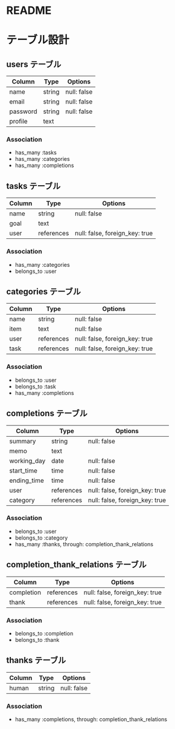 # README

# テーブル設計

## users テーブル

| Column   | Type   | Options     |
| -------- | ------ | ----------- |
| name     | string | null: false |
| email    | string | null: false |
| password | string | null: false |
| profile  | text   |             |

### Association

- has_many :tasks
- has_many :categories
- has_many :completions

## tasks テーブル

| Column       | Type       | Options                        |
| ------------ | ---------- | ------------------------------ |
| name         | string     | null: false                    |
| goal         | text       |                                |
| user         | references | null: false, foreign_key: true |

### Association

- has_many :categories
- belongs_to :user

## categories テーブル

| Column       | Type       | Options                        |
| ------------ | ---------- | ------------------------------ |
| name         | string     | null: false                    |
| item         | text       | null: false                    |
| user         | references | null: false, foreign_key: true |
| task         | references | null: false, foreign_key: true |

### Association

- belongs_to :user
- belongs_to :task
- has_many :completions

## completions テーブル

| Column       | Type       | Options                        |
| ------------ | ---------- | ------------------------------ |
| summary      | string     | null: false                    |
| memo         | text       |                                |
| working_day  | date       | null: false                    |
| start_time   | time       | null: false                    |
| ending_time  | time       | null: false                    |
| user         | references | null: false, foreign_key: true |
| category     | references | null: false, foreign_key: true |

### Association

- belongs_to :user
- belongs_to :category
- has_many :thanks, through: completion_thank_relations

## completion_thank_relations テーブル

| Column     | Type       | Options                        |
| ---------- | ---------- | ------------------------------ |
| completion | references | null: false, foreign_key: true |
| thank      | references | null: false, foreign_key: true |

### Association

- belongs_to :completion
- belongs_to :thank

## thanks テーブル

| Column  | Type       | Options                        |
| ------- | ---------- | ------------------------------ |
| human   | string     | null: false                    |

### Association

- has_many :completions, through: completion_thank_relations
